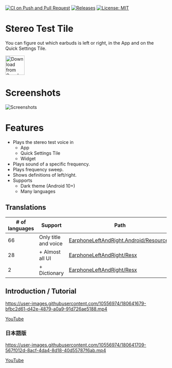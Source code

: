 [![CI on Push and Pull Request](https://github.com/kurema/EarphoneLeftAndRightAndroid/actions/workflows/build.yml/badge.svg)](https://github.com/kurema/EarphoneLeftAndRightAndroid/actions/workflows/build.yml)
[![Releases](https://img.shields.io/github/release/kurema/EarphoneLeftAndRightAndroid.svg)](https://github.com/kurema/EarphoneLeftAndRightAndroid/releases/latest)
[![License: MIT](https://img.shields.io/badge/License-MIT-blue.svg)](https://github.com/kurema/EarphoneLeftAndRightAndroid/blob/master/LICENSE)

# Stereo Test Tile
You can figure out which earbuds is left or right, in the App and on the Quick Settings Tile.  

[<img src="https://play.google.com/intl/en_us/badges/images/generic/en_badge_web_generic.png"
      alt="Download from Google Play"
      height="60">](https://play.google.com/store/apps/details?id=com.github.kurema.earphoneleftandright)
<!-- [<img src=".github/assets/direct-apk-download.png"
      alt="Direct apk download"
      height="60">](https://github.com/kurema/EarphoneLeftAndRightAndroid/releases/latest) -->

# Screenshots
![Screenshots](Res/phone/render/007.png)

# Features
* Plays the stereo test voice in
  * App
  * Quick Settings Tile
  * Widget
* Plays sound of a specific frequency.
* Plays frequency sweep.
* Shows definitions of left/right.
* Supports
  * Dark theme (Android 10+)
  * Many languages

## Translations
| # of languages | Support | Path |
| -- | -- | -- |
| 66 | Only title and voice | [EarphoneLeftAndRight.Android/Resources](Earphone/EarphoneLeftAndRight/EarphoneLeftAndRight.Android/Resources) |
| 28 | + Almost all UI | [EarphoneLeftAndRight/Resx](Earphone/EarphoneLeftAndRight/EarphoneLeftAndRight/Resx) |
| 2 | + Dictionary | [EarphoneLeftAndRight/Resx](Earphone/EarphoneLeftAndRight/EarphoneLeftAndRight/Resx) |


## Introduction / Tutorial
https://user-images.githubusercontent.com/10556974/180641679-bfbc2d61-d42e-4879-a0a9-91d726ae5188.mp4

[YouTube](https://www.youtube.com/watch?v=TDPHDW3JMRU)

### 日本語版
https://user-images.githubusercontent.com/10556974/180641709-567f012d-8acf-4da4-8d18-40d55787f6ab.mp4

[YouTube](https://www.youtube.com/watch?v=4K_icWsNJlY)
